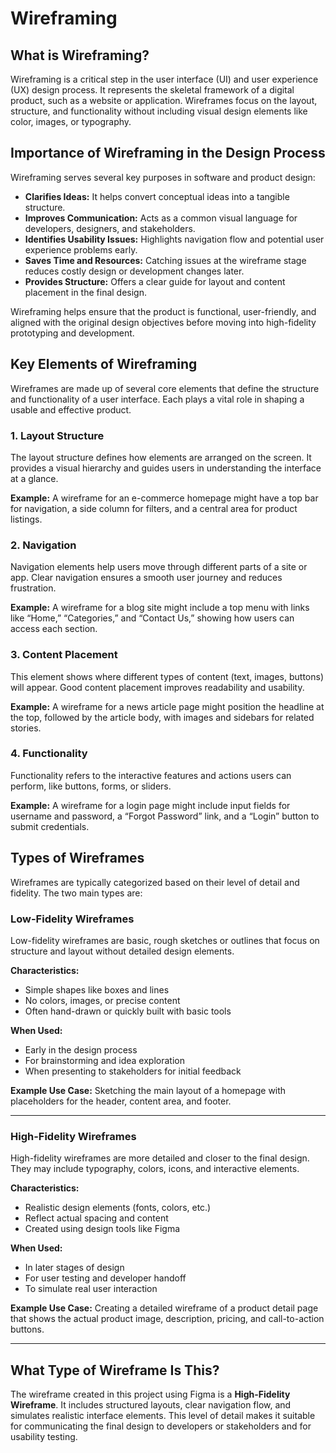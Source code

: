 
# Wireframing

## What is Wireframing?

Wireframing is a critical step in the user interface (UI) and user experience (UX) design process. It represents the skeletal framework of a digital product, such as a website or application. Wireframes focus on the layout, structure, and functionality without including visual design elements like color, images, or typography.

## Importance of Wireframing in the Design Process

Wireframing serves several key purposes in software and product design:

- **Clarifies Ideas:** It helps convert conceptual ideas into a tangible structure.
- **Improves Communication:** Acts as a common visual language for developers, designers, and stakeholders.
- **Identifies Usability Issues:** Highlights navigation flow and potential user experience problems early.
- **Saves Time and Resources:** Catching issues at the wireframe stage reduces costly design or development changes later.
- **Provides Structure:** Offers a clear guide for layout and content placement in the final design.

Wireframing helps ensure that the product is functional, user-friendly, and aligned with the original design objectives before moving into high-fidelity prototyping and development.
## Key Elements of Wireframing

Wireframes are made up of several core elements that define the structure and functionality of a user interface. Each plays a vital role in shaping a usable and effective product.

### 1. Layout Structure

The layout structure defines how elements are arranged on the screen. It provides a visual hierarchy and guides users in understanding the interface at a glance.

**Example:** A wireframe for an e-commerce homepage might have a top bar for navigation, a side column for filters, and a central area for product listings.

### 2. Navigation

Navigation elements help users move through different parts of a site or app. Clear navigation ensures a smooth user journey and reduces frustration.

**Example:** A wireframe for a blog site might include a top menu with links like “Home,” “Categories,” and “Contact Us,” showing how users can access each section.

### 3. Content Placement

This element shows where different types of content (text, images, buttons) will appear. Good content placement improves readability and usability.

**Example:** A wireframe for a news article page might position the headline at the top, followed by the article body, with images and sidebars for related stories.

### 4. Functionality

Functionality refers to the interactive features and actions users can perform, like buttons, forms, or sliders.

**Example:** A wireframe for a login page might include input fields for username and password, a “Forgot Password” link, and a “Login” button to submit credentials.
## Types of Wireframes

Wireframes are typically categorized based on their level of detail and fidelity. The two main types are:

### Low-Fidelity Wireframes

Low-fidelity wireframes are basic, rough sketches or outlines that focus on structure and layout without detailed design elements.

**Characteristics:**
- Simple shapes like boxes and lines
- No colors, images, or precise content
- Often hand-drawn or quickly built with basic tools

**When Used:**
- Early in the design process
- For brainstorming and idea exploration
- When presenting to stakeholders for initial feedback

**Example Use Case:**
Sketching the main layout of a homepage with placeholders for the header, content area, and footer.

---

### High-Fidelity Wireframes

High-fidelity wireframes are more detailed and closer to the final design. They may include typography, colors, icons, and interactive elements.

**Characteristics:**
- Realistic design elements (fonts, colors, etc.)
- Reflect actual spacing and content
- Created using design tools like Figma

**When Used:**
- In later stages of design
- For user testing and developer handoff
- To simulate real user interaction

**Example Use Case:**
Creating a detailed wireframe of a product detail page that shows the actual product image, description, pricing, and call-to-action buttons.

---

## What Type of Wireframe Is This?

The wireframe created in this project using Figma is a **High-Fidelity Wireframe**. It includes structured layouts, clear navigation flow, and simulates realistic interface elements. This level of detail makes it suitable for communicating the final design to developers or stakeholders and for usability testing.
